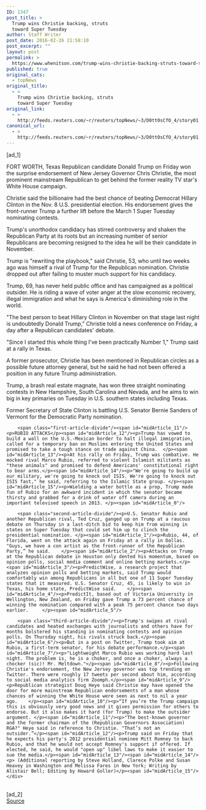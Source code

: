 ```yaml
---
ID: 1347
post_title: >
  Trump wins Christie backing, struts
  toward Super Tuesday
author: Staff Writer
post_date: 2016-02-26 21:58:10
post_excerpt: ""
layout: post
permalink: >
  https://www.whenitson.com/trump-wins-christie-backing-struts-toward-super-tuesday/
published: true
original_cats:
  - topNews
original_title:
  - >
    Trump wins Christie backing, struts
    toward Super Tuesday
original_link:
  - >
    http://feeds.reuters.com/~r/reuters/topNews/~3/D0tt0sCfO_4/story01.htm
canonical_url:
  - >
    http://feeds.reuters.com/~r/reuters/topNews/~3/D0tt0sCfO_4/story01.htm
---
```

 [ad_1]
<br><div id="articleText">
<span id="midArticle_start"/>

<span id="midArticle_0"/><span class="focusParagraph" readability="6"><p><span class="articleLocation">FORT WORTH, Texas</span> Republican candidate Donald Trump on Friday won the surprise endorsement of New Jersey Governor Chris Christie, the most prominent mainstream Republican to get behind the former reality TV star's White House campaign.</p></span><span id="midArticle_1"/><p>Christie said the billionaire had the best chance of beating Democrat Hillary Clinton in the Nov. 8 U.S. presidential election. His endorsement gives the front-runner Trump a further lift before the March 1 Super Tuesday nominating contests. </p><span id="midArticle_2"/><p>Trump's unorthodox candidacy has stirred controversy and shaken the Republican Party at its roots but an increasing number of senior Republicans are becoming resigned to the idea he will be their candidate in November.     </p><span id="midArticle_3"/><p>Trump is "rewriting the playbook," said Christie, 53, who until two weeks ago was himself a rival of Trump for the Republican nomination. Christie dropped out after failing to muster much support for his candidacy.</p><span id="midArticle_4"/><p>Trump, 69, has never held public office and has campaigned as a political outsider. He is riding a wave of voter anger at the slow economic recovery, illegal immigration and what he says is America's diminishing role in the world.    </p><span id="midArticle_5"/><p>"The best person to beat Hillary Clinton in November on that stage last night is undoubtedly Donald Trump," Christie told a news conference on Friday, a day after a Republican candidates' debate.</p><span id="midArticle_6"/><p>"Since I started this whole thing I've been practically Number 1," Trump said at a rally in Texas.</p><span id="midArticle_7"/><p>A former prosecutor, Christie has been mentioned in Republican circles as a possible future attorney general, but he said he had not been offered a position in any future Trump administration. </p><span id="midArticle_8"/><p>Trump, a brash real estate magnate, has won three straight nominating contests in New Hampshire, South Carolina and Nevada, and he aims to win big in key primaries on Tuesday in U.S. southern states including Texas.</p><span id="midArticle_9"/><p>Former Secretary of State Clinton is battling U.S. Senator Bernie Sanders of Vermont for the Democratic Party nomination.</p><span id="midArticle_10"/>
        
        <span class="first-article-divide"/><span id="midArticle_11"/><p>RUBIO ATTACKS</p><span id="midArticle_12"/><p>Trump has vowed to build a wall on the U.S.-Mexican border to halt illegal immigration, called for a temporary ban on Muslims entering the United States and promised to take a tough stance on trade against China.  </p><span id="midArticle_13"/><p>At his rally on Friday, Trump was combative. He mocked rival Marco Rubio, referred to violent Islamist militants as "these animals" and promised to defend Americans' constitutional right to bear arms.</p><span id="midArticle_14"/><p>"We're going to build up our military, we're going to knock out ISIS. We're going to knock out ISIS fast," he said, referring to the Islamic State group. </p><span id="midArticle_15"/><p>Wielding a water bottle as a prop, Trump made fun of Rubio for an awkward incident in which the senator became thirsty and grabbed for a drink of water off camera during an important televised speech in 2013. </p><span id="midArticle_0"/>
        
        <span class="second-article-divide"/><p>U.S. Senator Rubio and another Republican rival, Ted Cruz, ganged up on Trump at a raucous debate on Thursday in a last-ditch bid to keep him from winning in states on Super Tuesday that could set him up to clinch the presidential nomination. </p><span id="midArticle_1"/><p>Rubio, 44, of Florida, went on the attack again on Friday at a rally in Dallas. "Guys, we have a con artist as the front-runner of the Republican Party,” he said.    </p><span id="midArticle_2"/><p>Attacks on Trump at the Republican debate in Houston only dented his momentum, based on opinion polls, social media comment and online betting markets.</p><span id="midArticle_3"/><p>PredictWise, a research project that analyzes opinion polls and betting markets, said Trump would comfortably win among Republicans in all but one of 11 Super Tuesday states that it measured. U.S. Senator Cruz, 45, is likely to win in Texas, his home state, PredictWise said.    </p><span id="midArticle_4"/><p>PredictIt, based out of Victoria University in Wellington, New Zealand, on Friday gave Trump a 73 percent chance of winning the nomination compared with a peak 75 percent chance two days earlier.     </p><span id="midArticle_5"/>
        
        <span class="third-article-divide"/><p>Trump's swipes at rival candidates and heated exchanges with journalists and others have for months bolstered his standing in nominating contests and opinion polls. On Thursday night, his rivals struck back.</p><span id="midArticle_6"/><p>But in a post on Twitter, Trump took aim at Rubio, a first-term senator, for his debate performance.</p><span id="midArticle_7"/><p>"Lightweight Marco Rubio was working hard last night. The problem is, he is a choker, and once a choker, always a chocker (sic)! Mr. Meltdown."</p><span id="midArticle_8"/><p>Following Christie's endorsement, the New Jersey governor was top trending on Twitter. There were roughly 17 tweets per second about him, according to social media analytics firm Zoomph.</p><span id="midArticle_9"/><p>Republican strategist Doug Heye said Christie may have opened the door for more mainstream Republican endorsements of a man whose chances of winning the White House were seen as next to nil a year ago.    </p><span id="midArticle_10"/><p>“If you’re the Trump campaign this is obviously very good news and it gives permission for others to endorse. But it also makes it hard (for Trump) to make the outsider argument. </p><span id="midArticle_11"/><p>"The best-known governor and the former chairman of the (Republican Governors Association) RGA?" Heye said in reference to Christie. "That’s not an outsider.”</p><span id="midArticle_12"/><p>Trump said on Friday that he expects his party's 2012 presidential nominee Mitt Romney to back Rubio, and that he would not accept Romney's support if offered. If elected, he said, he would "open up" libel laws to make it easier to sue the media.</p><span id="midArticle_13"/><span id="midArticle_14"/><p> (Additional reporting by Steve Holland, Clarece Polke and Susan Heavey in Washington and Melissa Fares in New York; Writing by Alistair Bell; Editing by Howard Goller)</p><span id="midArticle_15"/></div>
<br>[ad_2]
<br><a href="http://feeds.reuters.com/~r/reuters/topNews/~3/D0tt0sCfO_4/story01.htm">Source </a>